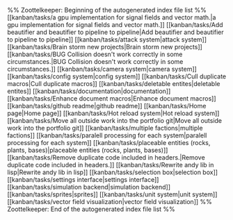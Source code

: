%% Zoottelkeeper: Beginning of the autogenerated index file list  %%
 [[kanban/tasks/a gpu implementation for signal fields and vector math.|a gpu implementation for signal fields and vector math.]]
 [[kanban/tasks/Add beautifier and beautifier to pipeline to pipeline|Add beautifier and beautifier to pipeline to pipeline]]
 [[kanban/tasks/attack system|attack system]]
 [[kanban/tasks/Brain storm new projects|Brain storm new projects]]
 [[kanban/tasks/BUG Collision doesn't work correctly in some circumstances.|BUG Collision doesn't work correctly in some circumstances.]]
 [[kanban/tasks/camera system|camera system]]
 [[kanban/tasks/config system|config system]]
 [[kanban/tasks/Cull duplicate macros|Cull duplicate macros]]
 [[kanban/tasks/deletable entites|deletable entites]]
 [[kanban/tasks/documentation|documentation]]
 [[kanban/tasks/Enhance document macros|Enhance document macros]]
 [[kanban/tasks/github readme|github readme]]
 [[kanban/tasks/Home page|Home page]]
 [[kanban/tasks/Hot reload system|Hot reload system]]
 [[kanban/tasks/Move all outside work into the portfolio git|Move all outside work into the portfolio git]]
 [[kanban/tasks/multiple factions|multiple factions]]
 [[kanban/tasks/paralell processing for each system|paralell processing for each system]]
 [[kanban/tasks/placeable entities (rocks, plants, bases)|placeable entities (rocks, plants, bases)]]
 [[kanban/tasks/Remove duplicate code included in headers.|Remove duplicate code included in headers.]]
 [[kanban/tasks/Rewrite andy lib in lisp|Rewrite andy lib in lisp]]
 [[kanban/tasks/selection box|selection box]]
 [[kanban/tasks/settings interface|settings interface]]
 [[kanban/tasks/simulation backend|simulation backend]]
 [[kanban/tasks/sprites|sprites]]
 [[kanban/tasks/unit system|unit system]]
 [[kanban/tasks/vector field visualization|vector field visualization]]
%% Zoottelkeeper: End of the autogenerated index file list  %%
